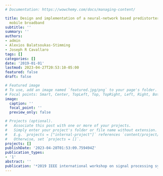 ```yaml
---
# Documentation: https://wowchemy.com/docs/managing-content/

title: Design and implementation of a neural-network based predistorter for enhanced
  mobile broadband
subtitle: ''
summary: ''
authors:
- admin
- Alexios Balatsoukas-Stimming
- Joseph R Cavallaro
tags: []
categories: []
date: '2019-01-01'
lastmod: 2023-04-27T20:53:10-05:00
featured: false
draft: false

# Featured image
# To use, add an image named `featured.jpg/png` to your page's folder.
# Focal points: Smart, Center, TopLeft, Top, TopRight, Left, Right, BottomLeft, Bottom, BottomRight.
image:
  caption: ''
  focal_point: ''
  preview_only: false

# Projects (optional).
#   Associate this post with one or more of your projects.
#   Simply enter your project's folder or file name without extension.
#   E.g. `projects = ["internal-project"]` references `content/project/deep-learning/index.md`.
#   Otherwise, set `projects = []`.
projects: []
publishDate: '2023-04-28T01:53:09.759494Z'
publication_types:
- '1'
abstract: ''
publication: '*2019 IEEE international workshop on signal processing systems (SiPS)*'
---
```

